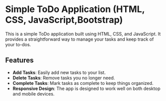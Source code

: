 # Simple ToDo Application (HTML, CSS, JavaScript,Bootstrap)

This is a simple ToDo application built using HTML, CSS, and JavaScript. It provides a straightforward way to manage your tasks and keep track of your to-dos.

## Features

- **Add Tasks**: Easily add new tasks to your list.
- **Delete Tasks**: Remove tasks you no longer need.
- **Complete Tasks**: Mark tasks as complete to keep things organized.
- **Responsive Design**: The app is designed to work well on both desktop and mobile devices.
